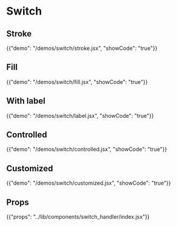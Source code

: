# Switch

## Stroke

{{"demo": "/demos/switch/stroke.jsx", "showCode": "true"}}

## Fill

{{"demo": "/demos/switch/fill.jsx", "showCode": "true"}}

## With label

{{"demo": "/demos/switch/label.jsx", "showCode": "true"}}

## Controlled

{{"demo": "/demos/switch/controlled.jsx", "showCode": "true"}}

## Customized

{{"demo": "/demos/switch/customized.jsx", "showCode": "true"}}

## Props

{{"props": "../lib/components/switch_handler/index.jsx"}}
